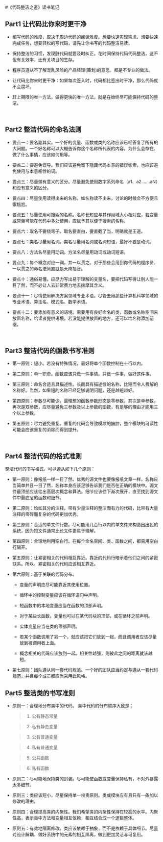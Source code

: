 #《代码整洁之道》读书笔记
<br>


Part1 让代码比你来时更干净
--------------------------

- 编写代码的难度，取决于周边代码的阅读难度。想要快速实现需求，想要快速完成任务，想要轻松的写代码，请先让你书写的代码整洁易读。

- 保持整洁的习惯，发现脏代码就要及时纠正。花时间保持代码代码整洁，这不但有关效率，还有关项目的生存。


- 程序员遵从不了解混乱风险的产品经理(策划)的意愿，都是不专业的做法。

- 让代码比你来时更干净：如果每次签入时，代码都比签出时干净，那么代码就不会腐坏。


- 赶上期限的唯一方法，做得更快的唯一方法，就是在始终尽可能保持代码的整洁。

<br>

Part2 整洁代码的命名法则
------------------------

- 要点一：要名副其实。一个好的变量、函数或类的名称应该已经答复了所有的大问题。一个好名称可以大概告诉你这个名称所代表的内容，为什么会存在，做了什么事情，应该如何用等。

- 要点二：要避免误导。我们应该避免留下隐藏代码本意的错误线索，也应该避免使用与本意相悖的词。

- 要点三：尽量做有意义的区分。尽量避免使用数字系列命名（a1、a2…….aN）和没有意义的区分。

- 要点四：尽量使用读得出来的名称。如名称读不出来，讨论的时候会不方便且很尴尬。

- 要点五：尽量使用可搜索的名称。名称长短应与其作用域大小相对应，若变量或常量可能在代码中多处使用，应赋予其以便于搜索的名称。

- 要点六：取名不要绕弯子。取名要直白，要直截了当，明确就是王道。

- 要点七：类名尽量用名词。类名尽量用名词或名词短语，最好不要是动词。

- 要点八：方法名尽量用动词。方法名尽量用动词或动词短语。

- 要点九：每个概念对应一词，并一以贯之。对于那些会用到你代码的程序员，一以贯之的命名法简直就是天降福音。

- 要点十：通俗易懂。应尽力写出易于理解的变量名，要把代码写得让别人能一目了然，而不必让人去非常费力地去揣摩其含义。

- 要点十一：尽情使用解决方案领域专业术语。尽管去用那些计算机科学领域的专业术语、算法名、模式名、数学术语。

- 要点十二：要添加有意义的语境。需要用有良好命名的类，函数或名称空间来放置名称，给读者提供语境。若没能提供放置的地方，还可以给名称添加前缀。

<br>

Part3 整洁代码的函数书写准则
----------------------------

- 第一原则：短小。若没有特殊情况，最好将单个函数控制在十行以内。

- 第二原则：单一职责。函数应该只做一件事情。只做一件事，做好这件事。

- 第三原则：命名合适且具描述性。长而具有描述性的名称，比短而令人费解的名称好。当然，如果短的名称已经足够说明问题，还是越短越好。

- 第四原则：参数尽可能少。最理想的函数参数形态是零参数，其次是单参数，再次是双参数，应尽量避免三参数及以上参数的函数，有足够的理由才能用三个以上参数。

- 第五原则：尽力避免重复。重复的代码会导致模块的臃肿，整个模块的可读性可能会应该重复的消除而得到提升。

<br>

Part4 整洁代码的格式准则
------------------------

整洁代码的书写格式，可以遵从如下几个原则：

- 第一原则：像报纸一样一目了然。优秀的源文件也要像报纸文章一样，名称应当简单并且一目了然，名称本身应该足够告诉我们是否在正确的模块中。源文件最顶部应该给出高层次概念和算法。细节应该往下渐次展开，直至找到源文件中最底层的函数和细节。

- 第二原则：恰如其分的注释。带有少量注释的整洁而有力的代码，比带有大量注释的零碎而复杂的代码更加优秀。

- 第三原则：合适的单文件行数。尽可能用几百行以内的单文件来构造出出色的系统，因为短文件通常比长文件更易于理解。

- 第四原则：合理地利用空白行。在每个命名空间、类、函数之间，都需用空白行隔开。

- 第五原则：让紧密相关的代码相互靠近。靠近的代码行暗示着他们之间的紧密联系。所以，紧密相关的代码应该相互靠近。

- 第六原则：基于关联的代码分布。

	-   变量的声明应尽可能靠近其使用位置。
	
	-   循环中的控制变量应该在循环语句中声明。
	
	-   短函数中的本地变量应当在函数的顶部声明。
	
	-   对于某些长函数，变量也可以在某代码块的顶部，或在循环之前声明。
	
	-   实体变量应当在类的顶部声明。
	
	-   若某个函数调用了另一个，就应该把它们放到一起，而且调用者应该尽量放到被调用者上面。
	
	-   概念相关的代码应该放到一起。相关性越强，则彼此之间的距离就该越短。

- 第七原则：团队遵从同一套代码规范。一个好的团队应当约定与遵从一套代码规范，并且每个成员都应当采用此风格。


Part5 整洁类的书写准则
----------------------


- 原则一：合理地分布类中的代码。 类中代码的分布顺序大致是：

	>   1. 公有静态常量
	
	>   2. 私有静态变量
	
	>   3. 公有普通变量
	
	>   4. 私有普通变量
	
	>   5. 公共函数
	
	>   6. 私有函数

- 原则二：尽可能地保持类的封装。尽可能使函数或变量保持私有，不对外暴露太多细节。

- 原则三：类应该短小，尽量保持单一权责原则。类或模块应有且只有一条加以修改的理由。

- 原则四：合理提高类的内聚性。我们希望类的内聚性保持在较高的水平。内聚性高，表示类中方法和变量相互依赖，相互结合成一个逻辑整体。

- 原则五：有效地隔离修改。类应该依赖于抽象，而不是依赖于具体细节。尽量对设计解耦，做好系统中的元素的相互隔离，做到更加灵活与可复用。
